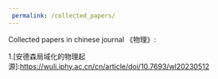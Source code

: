 ```yaml
---
 permalink: /collected_papers/
---
```


Collected papers in chinese journal 《物理》:

1.[安德森局域化的物理起源]:https://wuli.iphy.ac.cn/cn/article/doi/10.7693/wl20230512





